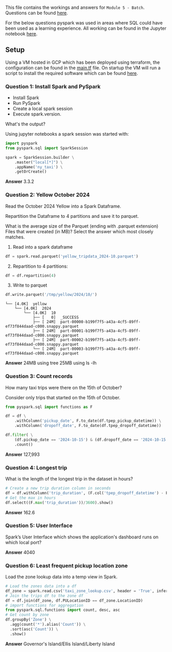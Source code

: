 This file contains the workings and answers for `Module 5 - Batch`.
Questions can be found [here](https://github.com/DataTalksClub/data-engineering-zoomcamp/blob/main/cohorts/2025/05-batch/homework.md).

For the below questions pyspark was used in areas where SQL could have been used as a learning experience. All working can be found in the Jupyter notebook [here](batch_homework.ipynb).

## Setup
Using a VM hosted in GCP which has been deployed using terraform, the configuration can be found in the [main.tf](setup/main.tf) file. On startup the VM will run a script to install the required software which can be found [here](setup/startup_script.sh).

### Question 1: Install Spark and PySpark

 - Install Spark
 - Run PySpark
 - Create a local spark session
 - Execute spark.version.

What's the output?

Using jupyter notebooks a spark session was started with:
```python
import pyspark
from pyspark.sql import SparkSession

spark = SparkSession.builder \
    .master("local[*]") \
    .appName('ny_taxi') \
    .getOrCreate()
```

**Answer**
3.3.2

### Question 2: Yellow October 2024
Read the October 2024 Yellow into a Spark Dataframe.

Repartition the Dataframe to 4 partitions and save it to parquet.

What is the average size of the Parquet (ending with .parquet extension) Files that were created (in MB)? Select the answer which most closely matches.

1. Read into a spark dataframe
```python
df = spark.read.parquet('yellow_tripdata_2024-10.parquet')
```
2. Repartition to 4 partitions:
```python
df = df.repartition(4)
```
3. Write to parquet
```python
df.write.parquet('/tmp/yellow/2024/10/')
```


```
└── [4.0K]  yellow
    └── [4.0K]  2024
        └── [4.0K]  10
            ├── [   0]  _SUCCESS
            ├── [ 24M]  part-00000-b199f7f5-a43a-4cf5-89ff-ef73f844daad-c000.snappy.parquet
            ├── [ 24M]  part-00001-b199f7f5-a43a-4cf5-89ff-ef73f844daad-c000.snappy.parquet
            ├── [ 24M]  part-00002-b199f7f5-a43a-4cf5-89ff-ef73f844daad-c000.snappy.parquet
            └── [ 24M]  part-00003-b199f7f5-a43a-4cf5-89ff-ef73f844daad-c000.snappy.parquet
```

**Answer**
24MB using tree
25MB using ls -lh

### Question 3: Count records
How many taxi trips were there on the 15th of October?

Consider only trips that started on the 15th of October.

```python
from pyspark.sql import functions as F

df = df \
    .withColumn('pickup_date', F.to_date(df.tpep_pickup_datetime)) \
    .withColumn('dropoff_date', F.to_date(df.tpep_dropoff_datetime)) 

df.filter( \
    (df.pickup_date == '2024-10-15') & (df.dropoff_date == '2024-10-15')) \
    .count()
```

**Answer**
127,993

### Question 4: Longest trip
What is the length of the longest trip in the dataset in hours?

```python
# Create a new trip duration column in seconds
df = df.withColumn('trip_duration', (F.col('tpep_dropoff_datetime') - F.col('tpep_pickup_datetime')).cast('long'))
# Get the max in hours
df.select((F.max('trip_duration'))/3600).show()
```

**Answer**
162.6

### Question 5: User Interface
Spark’s User Interface which shows the application's dashboard runs on which local port?

**Answer**
4040

### Question 6: Least frequent pickup location zone
Load the zone lookup data into a temp view in Spark.

```python
# Load the zones data into a df
df_zone = spark.read.csv('taxi_zone_lookup.csv', header = 'True', inferSchema = 'True')
# Join the trips df to the zone df
df = df.join(df_zone, df.PULocationID == df_zone.LocationID)
# import functions for aggregation
from pyspark.sql.functions import count, desc, asc
# Get count by zone
df.groupBy('Zone') \
  .agg(count('*').alias('Count')) \
  .sort(asc('Count')) \
  .show()
```

**Answer**
Governor's Island/Ellis Island/Liberty Island